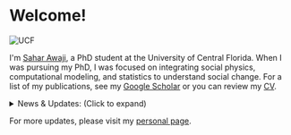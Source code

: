# Welcome!

![UCF](path/to/logo_of_ucf.png)

I'm [Sahar Awaji](https://www.linkedin.com/in/sahar-awaji-a82537b1/), a PhD student at the University of Central Florida. When I was pursuing my PhD, I was focused on integrating social physics, computational modeling, and statistics to understand social change. For a list of my publications, see my [Google Scholar](https://scholar.google.com/) or you can review my [CV](path/to/your_cv.pdf).

<details>
<summary>News & Updates: (Click to expand)</summary>

- Successfully defended my dissertation.
- Published a new paper on entropy and social dynamics.
- Upcoming conference presentation on agent-based modeling.

</details>

For more updates, please visit my [personal page](https://yourpersonalwebsite.com).


